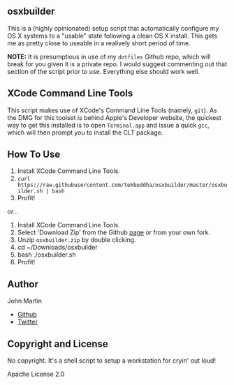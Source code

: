 ## osxbuilder

This is a (highly opinionated) setup script that automatically configure my OS X systems to a "usable" state following a clean OS X install. This gets me as pretty close to useable in a realively short period of time.

**NOTE:** It is presumptious in use of my `dotfiles` Github repo, which will break for you given it is a private repo. I would suggest commenting out that section of the script prior to use. Everything else should work well.

## XCode Command Line Tools

This script makes use of XCode's Command Line Tools (namely, `git`). As the DMG for this toolset is behind Apple's Developer website, the quickest way to get this installed is to open `Terminal.app` and issue a quick `gcc`, which will then prompt you to install the CLT package.

## How To Use

1. Install XCode Command Line Tools.
2. `curl https://raw.githubusercontent.com/tekbuddha/osxbuilder/master/osxbuilder.sh | bash`
1. Profit!

*or...*

1. Install XCode Command Line Tools.
1. Select 'Download Zip' from the Github [page](https://github.com/tekbuddha/osxbuilder) or from your own fork. 
1. Unzip `osxbuilder.zip` by double clicking. 
1. cd ~/Downloads/osxbuilder
1. bash ./osxbuilder.sh
1. Profit!


## Author

John Martin

+ [Github](https://github.com/tekbuddha)
+ [Twitter](https://twitter.com/tekbuddha)

## Copyright and License

No copyright. It's a shell script to setup a workstation for cryin' out loud!

Apache License 2.0